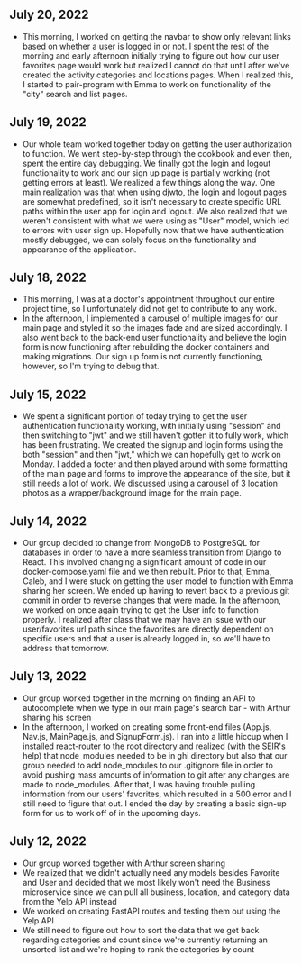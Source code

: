 ## July 20, 2022
* This morning, I worked on getting the navbar to show only relevant links based on whether a user is logged in or not. I spent the rest of the morning and early afternoon initially trying to figure out how our user favorites page would work but realized I cannot do that until after we've created the activity categories and locations pages. When I realized this, I started to pair-program with Emma to work on functionality of the "city" search and list pages.


## July 19, 2022
* Our whole team worked together today on getting the user authorization to function. We went step-by-step through the cookbook and even then, spent the entire day debugging. We finally got the login and logout functionality to work and our sign up page is partially working (not getting errors at least). We realized a few things along the way. One main realization was that when using djwto, the login and logout pages are somewhat predefined, so it isn't necessary to create specific URL paths within the user app for login and logout. We also realized that we weren't consistent with what we were using as "User" model, which led to errors with user sign up. Hopefully now that we have authentication mostly debugged, we can solely focus on the functionality and appearance of the application.

## July 18, 2022
* This morning, I was at a doctor's appointment throughout our entire project time, so I unfortunately did not get to contribute to any work. 
* In the afternoon, I implemented a carousel of multiple images for our main page and styled it so the images fade and are sized accordingly. I also went back to the back-end user functionality and believe the login form is now functioning after rebuilding the docker containers and making migrations. Our sign up form is not currently functioning, however, so I'm trying to debug that.


## July 15, 2022
* We spent a significant portion of today trying to get the user authentication functionality working, with initially using "session" and then switching to "jwt" and we still haven't gotten it to fully work, which has been frustrating. We created the signup and login forms using the both "session" and then "jwt," which we can hopefully get to work on Monday. I added a footer and then played around with some formatting of the main page and forms to improve the appearance of the site, but it still needs a lot of work. We discussed using a carousel of 3 location photos as a wrapper/background image for the main page.


## July 14, 2022
* Our group decided to change from MongoDB to PostgreSQL for databases in order to have a more seamless transition from Django to React. This involved changing a significant amount of code in our docker-compose.yaml file and we then rebuilt. Prior to that, Emma, Caleb, and I were stuck on getting the user model to function with Emma sharing her screen. We ended up having to revert back to a previous git commit in order to reverse changes that were made. In the afternoon, we worked on once again trying to get the User info to function properly. I realized after class that we may have an issue with our user/favorites url path since the favorites are directly dependent on specific users and that a user is already logged in, so we'll have to address that tomorrow.


## July 13, 2022
* Our group worked together in the morning on finding an API to autocomplete when
we type in our main page's search bar - with Arthur sharing his screen
* In the afternoon, I worked on creating some front-end files (App.js, Nav.js, MainPage.js, and SignupForm.js). I ran into a little hiccup when I installed react-router to the root directory and realized (with the SEIR's help) that node_modules needed to be in ghi directory but also that our group needed to add node_modules to our .gitignore file in order to avoid pushing mass amounts of information to git after any changes are made to node_modules. After that, I was having trouble pulling information from our users' favorites, which resulted in a 500 error and I still need to figure that out. I ended the day by creating a basic sign-up form for us to work off of in the upcoming days.

## July 12, 2022 
* Our group worked together with Arthur screen sharing
* We realized that we didn't actually need any models besides Favorite and User and decided that we most likely won't need the Business microservice since we can pull all business, location, and category data from the Yelp API instead
* We worked on creating FastAPI routes and testing them out using the Yelp API
* We still need to figure out how to sort the data that we get back regarding categories and count since we're currently returning an unsorted list and we're hoping to rank the categories by count